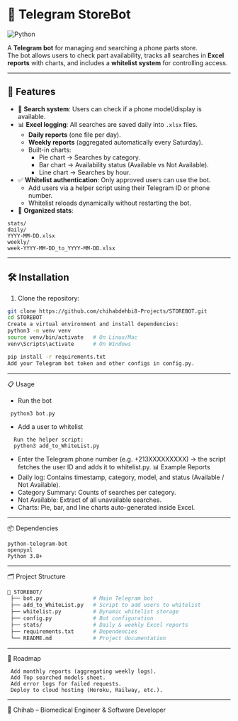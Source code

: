 # 📱 Telegram StoreBot  

![Python](https://img.shields.io/badge/python-3.8+-blue.svg)  

A **Telegram bot** for managing and searching a phone parts store.  
The bot allows users to check part availability, tracks all searches in **Excel reports** with charts, and includes a **whitelist system** for controlling access.  

---

## 🚀 Features  

- 🔎 **Search system**: Users can check if a phone model/display is available.  
- 📊 **Excel logging**: All searches are saved daily into `.xlsx` files.  
  - **Daily reports** (one file per day).  
  - **Weekly reports** (aggregated automatically every Saturday).  
  - Built-in charts:
    - Pie chart → Searches by category.  
    - Bar chart → Availability status (Available vs Not Available).  
    - Line chart → Searches by hour.  
- ✅ **Whitelist authentication**: Only approved users can use the bot.  
  - Add users via a helper script using their Telegram ID or phone number.  
  - Whitelist reloads dynamically without restarting the bot.  
- 📂 **Organized stats**:
```
stats/
daily/
YYYY-MM-DD.xlsx
weekly/
week-YYYY-MM-DD_to_YYYY-MM-DD.xlsx
```
---

## 🛠️ Installation  

1. Clone the repository:  
 ```bash
 git clone https://github.com/chihabdehbi8-Projects/STOREBOT.git
 cd STOREBOT
Create a virtual environment and install dependencies:
python3 -m venv venv
source venv/bin/activate   # On Linux/Mac
venv\Scripts\activate      # On Windows

pip install -r requirements.txt
Add your Telegram bot token and other configs in config.py.
```
---

📋 Usage
- Run the bot
```
 python3 bot.py
```
- Add a user to whitelist
```
  Run the helper script:
  python3 add_to_WhiteList.py
```
- Enter the Telegram phone number (e.g. +213XXXXXXXXX) → the script fetches the user ID and adds it to whitelist.py.
📊 Example Reports
- Daily log: Contains timestamp, category, model, and status (Available / Not Available).
- Category Summary: Counts of searches per category.
- Not Available: Extract of all unavailable searches.
- Charts: Pie, bar, and line charts auto-generated inside Excel.
---
📦 Dependencies
```
python-telegram-bot
openpyxl
Python 3.8+
```
---

🗂️ Project Structure
```bash
📂 STOREBOT/
 ├── bot.py                # Main Telegram bot
 ├── add_to_WhiteList.py   # Script to add users to whitelist
 ├── whitelist.py          # Dynamic whitelist storage
 ├── config.py             # Bot configuration
 ├── stats/                # Daily & weekly Excel reports
 ├── requirements.txt      # Dependencies
 └── README.md             # Project documentation
```
---

📌 Roadmap
```
 Add monthly reports (aggregating weekly logs).
 Add Top searched models sheet.
 Add error logs for failed requests.
 Deploy to cloud hosting (Heroku, Railway, etc.).
```
---
👤 
Chihab – Biomedical Engineer & Software Developer
